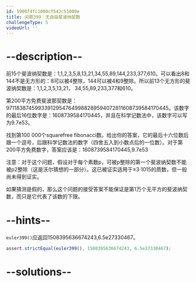 ```yaml
---
id: 5900f4fc1000cf542c51000e
title: 问题399：无自由斐波纳契数
challengeType: 5
videoUrl: ''
---
```


# --description--

前15个斐波纳契数是：1,1,2,3,5,8,13,21,34,55,89,144,233,377,610。可以看出8和144不是无方形的：8可以被4整除，144可以被4和9整除。所以前13个无方形的斐波纳契数是：1,1,2,3,5,13,​​21， 34,55,89,233,377和610。

第200平方免费斐波那契数是：971183874599339129547649988289594072811608739584170445。该数字的最后16位数字是：1608739584170445，并且在科学记数法中，该数字可以写为9.7e53。

找到第100 000个squarefree fibonacci数。给出你的答案，它的最后十六位数后跟一个逗号，后跟科学记数法的数字（四舍五入到小数点后的一位数）。对于第200平方免费数字，答案应该是：1608739584170445,9.7e53

注意：对于这个问题，假设对于每个素数p，可被p整除的第一个斐波纳契数不能被p2整除（这是沃尔猜想的一部分）。这已被证实适用于≤3·1015的质数，但一般尚未得到证实。

如果猜测是假的，那么这个问题的接受答案不能保证是第1万个无平方的斐波纳契数，而只是它代表了该数的下限。

# --hints--

`euler399()`应返回1508395636674243,6.5e27330467。

```js
assert.strictEqual(euler399(), 1508395636674243, 6.5e27330467);
```

# --solutions--

